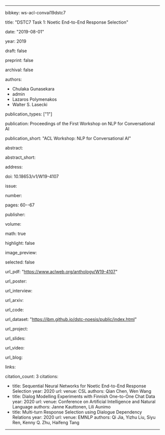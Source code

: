 ---

bibkey: ws-acl-convai19dstc7

title: "DSTC7 Task 1: Noetic End-to-End Response Selection"

date: "2019-08-01"

year: 2019

draft: false

preprint: false

archival: false

authors: 
- Chulaka Gunasekara
- admin
- Lazaros Polymenakos
- Walter S. Lasecki

publication_types: ["1"]

publication: Proceedings of the First Workshop on NLP for Conversational AI

publication_short: "ACL Workshop: NLP for Conversational AI"

abstract: 

abstract_short: 

address: 

doi: 10.18653/v1/W19-4107

issue: 

number: 

pages: 60--67

publisher: 

volume: 

math: true

highlight: false

image_preview: 

selected: false

url_pdf: "https://www.aclweb.org/anthology/W19-4107"

url_poster: 

url_interview: 

url_arxiv: 

url_code: 

url_dataset: "https://ibm.github.io/dstc-noesis/public/index.html"

url_project: 

url_slides: 

url_video: 

url_blog: 

links: 

citation_count: 3
citations:
- title: Sequential Neural Networks for Noetic End-to-End Response Selection
  year: 2020
  url: 
  venue: CSL
  authors: Qian Chen, Wen Wang
- title: Dialog Modelling Experiments with Finnish One-to-One Chat Data
  year: 2020
  url: 
  venue: Conference on Artificial Intelligence and Natural Language
  authors: Janne Kauttonen, Lili Aunimo
- title: Multi-turn Response Selection using Dialogue Dependency Relations
  year: 2020
  url: 
  venue: EMNLP
  authors: Qi Jia, Yizhu Liu, Siyu Ren, Kenny Q. Zhu, Haifeng Tang


---